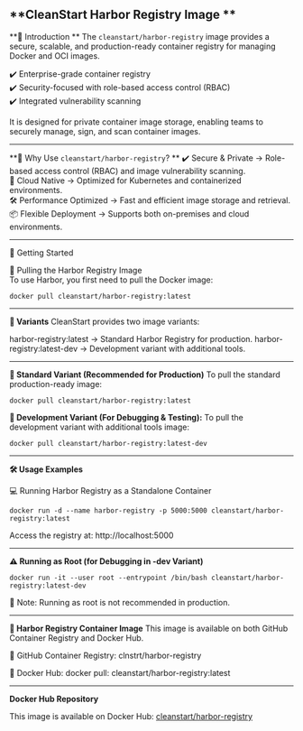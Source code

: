 **CleanStart Harbor Registry Image
**
---

**📌 Introduction ** 
The `cleanstart/harbor-registry` image provides a secure, scalable, and production-ready container registry for managing Docker and OCI images.

✔️ Enterprise-grade container registry  
✔️ Security-focused with role-based access control (RBAC)  
✔️ Integrated vulnerability scanning  

It is designed for private container image storage, enabling teams to securely manage, sign, and scan container images.

---

**📌 Why Use `cleanstart/harbor-registry`?  **
✔️ Secure & Private → Role-based access control (RBAC) and image vulnerability scanning.  
🚀 Cloud Native → Optimized for Kubernetes and containerized environments.  
🛠️ Performance Optimized → Fast and efficient image storage and retrieval.  
📦 Flexible Deployment → Supports both on-premises and cloud environments.  

---

🚀 Getting Started  

🐳 Pulling the Harbor Registry Image  
To use Harbor, you first need to pull the Docker image:  

```
docker pull cleanstart/harbor-registry:latest
```

---

**🔹 Variants**
CleanStart provides two image variants:

harbor-registry:latest → Standard Harbor Registry for production.
harbor-registry:latest-dev → Development variant with additional tools.

---

**🔹 Standard Variant (Recommended for Production)**
To pull the standard production-ready image:

```
docker pull cleanstart/harbor-registry:latest
```
**🔹 Development Variant (For Debugging & Testing):**
To pull the development variant with additional tools image:

```
docker pull cleanstart/harbor-registry:latest-dev
```

---

**🛠️ Usage Examples**

💻 Running Harbor Registry as a Standalone Container

```
docker run -d --name harbor-registry -p 5000:5000 cleanstart/harbor-registry:latest
```
Access the registry at: http://localhost:5000⁠

---

**⚠️ Running as Root (for Debugging in -dev Variant)**

```
docker run -it --user root --entrypoint /bin/bash cleanstart/harbor-registry:latest-dev
```
📌 Note: Running as root is not recommended in production.

---

**🔗 Harbor Registry Container Image**
This image is available on both GitHub Container Registry and Docker Hub.

🔗 GitHub Container Registry: clnstrt/harbor-registry

🔗 Docker Hub: docker pull: cleanstart/harbor-registry:latest

---
**Docker Hub Repository**

This image is available on Docker Hub: [cleanstart/harbor-registry](https://hub.docker.com/repository/docker/cleanstart/harbor-registry)

